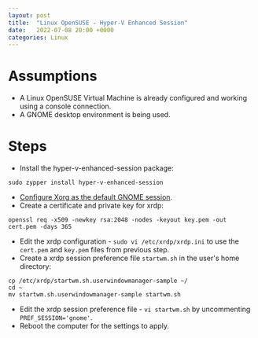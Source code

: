 ```yaml
---
layout: post
title:  "Linux OpenSUSE - Hyper-V Enhanced Session"
date:   2022-07-08 20:00 +0000
categories: Linux
---
```

# Assumptions
- A Linux OpenSUSE Virtual Machine is already configured and working using a console connection.
- A GNOME desktop environment is being used.

# Steps
- Install the hyper-v-enhanced-session package:
```
sudo zypper install hyper-v-enhanced-session
```
- [Configure Xorg as the default GNOME session](https://docs.fedoraproject.org/en-US/quick-docs/configuring-xorg-as-default-gnome-session/).
- Create a certificate and private key for xrdp:
```
openssl req -x509 -newkey rsa:2048 -nodes -keyout key.pem -out cert.pem -days 365
```
- Edit the xrdp configuration - `sudo vi /etc/xrdp/xrdp.ini` to use the `cert.pem` and `key.pem` files from previous step.
- Create a xrdp session preference file `startwm.sh` in the user's home directory:
```
cp /etc/xrdp/startwm.sh.userwindowmanager-sample ~/
cd ~
mv startwm.sh.userwindowmanager-sample startwm.sh
``` 
- Edit the xrdp session preference file - `vi startwm.sh` by uncommenting `PREF_SESSION='gnome'`.
- Reboot the computer for the settings to apply.